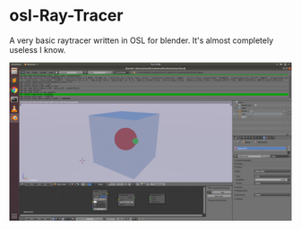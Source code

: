 # osl-Ray-Tracer
A very basic raytracer written in OSL for blender.
It's almost completely useless I know.

![result_img](https://github.com/toashby/osl-Ray-Tracer/blob/master/result.png)
